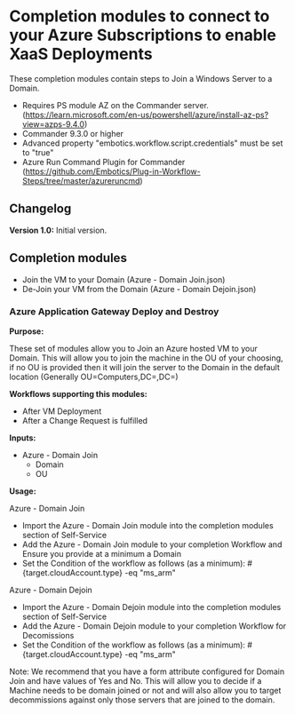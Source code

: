 # Completion modules to connect to your Azure Subscriptions to enable XaaS Deployments

These completion modules contain steps to Join a Windows Server to a Domain.
 - Requires PS module AZ on the Commander server. (https://learn.microsoft.com/en-us/powershell/azure/install-az-ps?view=azps-9.4.0) 
 - Commander 9.3.0 or higher
 - Advanced property "embotics.workflow.script.credentials" must be set to "true"
 - Azure Run Command Plugin for Commander (https://github.com/Embotics/Plug-in-Workflow-Steps/tree/master/azureruncmd)

## Changelog

**Version 1.0:** Initial version.

## Completion modules
+ Join the VM to your Domain (Azure - Domain Join.json)
+ De-Join your VM from the Domain (Azure - Domain Dejoin.json)

### Azure Application Gateway Deploy and Destroy
**Purpose:** 

These set of modules allow you to Join an Azure hosted VM to your Domain.  This will allow you to join the machine in the OU of your choosing, if no OU is provided then it will join the server to the Domain in the default location (Generally OU=Computers,DC=<Domain>,DC=<Domain>)

**Workflows supporting this modules:**

  * After VM Deployment
  * After a Change Request is fulfilled

**Inputs:**
  * Azure - Domain Join
    *  Domain
	*  OU
     

**Usage:**

Azure - Domain Join

- Import the Azure - Domain Join module into the completion modules section of Self-Service
- Add the Azure - Domain Join module to your completion Workflow and Ensure you provide at a minimum a Domain
- Set the Condition of the workflow as follows (as a minimum):  #{target.cloudAccount.type} -eq "ms_arm"

Azure - Domain Dejoin

- Import the Azure - Domain Dejoin module into the completion modules section of Self-Service
- Add the Azure - Domain Dejoin module to your completion Workflow for Decomissions
- Set the Condition of the workflow as follows (as a minimum):  #{target.cloudAccount.type} -eq "ms_arm"

Note:  We recommend that you have a form attribute configured for Domain Join and have values of Yes and No. This will allow you to decide if a Machine needs to be domain joined or not and will also allow you to target decommissions against only those servers that are joined to the domain.
